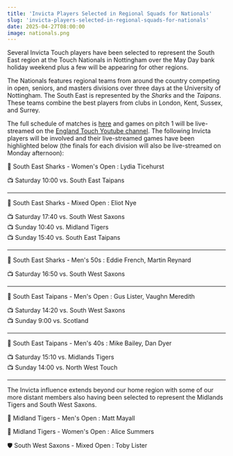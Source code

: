```yaml
---
title: 'Invicta Players Selected in Regional Squads for Nationals'
slug: 'invicta-players-selected-in-regional-squads-for-nationals'
date: 2025-04-27T08:00:00
image: nationals.png
---
```

Several Invicta Touch players have been selected to represent the South East region at the Touch Nationals
in Nottingham over the May Day bank holiday weekend plus a few will be appearing for other regions.
<!--more-->
The Nationals features regional teams from around the country competing in open, seniors, and masters
divisions over three days at the University of Nottingham.
The South East is represented by the *Sharks* and the *Taipans*. These teams combine the best players
from clubs in London, Kent, Sussex, and Surrey.

The full schedule of matches is [here](https://docs.google.com/spreadsheets/d/1jpryblMoNLEcyF64mcxFaDhGT8LFphSRMAKwINN_2ro/)
and games on pitch 1 will be live-streamed on the [England Touch Youtube channel](https://www.youtube.com/englandtouch).
The following Invicta players will be involved and their live-streamed games have been highlighted below
(the finals for each division will also be live-streamed on Monday afternoon):

:shark: South East Sharks - Women's Open
: Lydia Ticehurst

:tv: Saturday 10:00 vs. South East Taipans

---
:shark: South East Sharks - Mixed Open
: Eliot Nye

:tv: Saturday 17:40 vs. South West Saxons \
:tv: Sunday 10:40 vs. Midland Tigers \
:tv: Sunday 15:40 vs. South East Taipans

---
:shark: South East Sharks - Men's 50s
: Eddie French, Martin Reynard

:tv: Saturday 16:50 vs. South West Saxons

---
:snake: South East Taipans - Men's Open
: Gus Lister, Vaughn Meredith

:tv: Saturday 14:20 vs. South West Saxons \
:tv: Sunday 9:00 vs. Scotland

---
:snake: South East Taipans - Men's 40s
: Mike Bailey, Dan Dyer

:tv: Saturday 15:10 vs. Midlands Tigers \
:tv: Sunday 14:00 vs. North West Touch

---
The Invicta influence extends beyond our home region with some of our more distant members also
having been selected to represent the Midlands Tigers and South West Saxons.

:tiger: Midland Tigers - Men's Open
: Matt Mayall

:tiger: Midland Tigers - Women's Open
: Alice Summers

:shield: South West Saxons - Mixed Open
: Toby Lister

